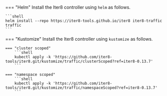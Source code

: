 === "Helm"
    Install the Iter8 controller using `helm` as follows.

    ```shell
    helm install --repo https://iter8-tools.github.io/iter8 iter8-traffic traffic
    ```
    
=== "Kustomize"
    Install the Iter8 controller using `kustomize` as follows.

    === "cluster scoped"
        ```shell
        kubectl apply -k 'https://github.com/iter8-tools/iter8.git/kustomize/traffic/clusterScoped?ref=iter8-0.13.7'
        ```

    === "namespace scoped"
        ```shell
        kubectl apply -k 'https://github.com/iter8-tools/iter8.git/kustomize/traffic/namespaceScoped?ref=iter8-0.13.7'
        ```
